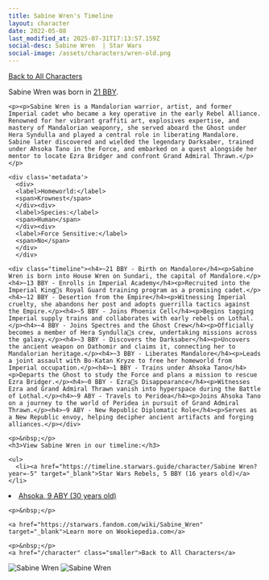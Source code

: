 ```yaml
---
title: Sabine Wren's Timeline
layout: character
date: 2022-05-08
last_modified_at: 2025-07-31T17:13:57.159Z
social-desc: Sabine Wren  | Star Wars
social-image: /assets/characters/wren-old.png
---
```

<a href="/character" class="smaller">Back to All Characters</a>

<div class="character-profile container">
  <div class="col-10">
    <p>
    Sabine Wren             was born in <a href="https://timeline.starwars.guide/character/Sabine Wren?year=-21" target="_blank">21 BBY</a>.
    </p>

    <p><p>Sabine Wren is a Mandalorian warrior, artist, and former Imperial cadet who became a key operative in the early Rebel Alliance. Renowned for her vibrant graffiti art, explosives expertise, and mastery of Mandalorian weaponry, she served aboard the Ghost under Hera Syndulla and played a central role in liberating Mandalore. Sabine later discovered and wielded the legendary Darksaber, trained under Ahsoka Tano in the Force, and embarked on a quest alongside her mentor to locate Ezra Bridger and confront Grand Admiral Thrawn.</p></p>
    
    <div class='metadata'>
      <div>
      <label>Homeworld:</label>
      <span>Krownest</span>
      </div><div>
      <label>Species:</label>
      <span>Human</span>
      </div><div>
      <label>Force Sensitive:</label>
      <span>No</span>
      </div>
      </div>

    <div class="timeline"><h4>~21 BBY - Birth on Mandalore</h4><p>Sabine Wren is born into House Wren on Sundari, the capital of Mandalore.</p><h4>~13 BBY - Enrolls in Imperial Academy</h4><p>Recruited into the Imperial Kings Royal Guard training program as a promising cadet.</p><h4>~12 BBY - Desertion from the Empire</h4><p>Witnessing Imperial cruelty, she abandons her post and adopts guerrilla tactics against the Empire.</p><h4>~5 BBY - Joins Phoenix Cell</h4><p>Begins tagging Imperial supply trains and collaborates with early rebels on Lothal.</p><h4>~4 BBY - Joins Spectres and the Ghost Crew</h4><p>Officially becomes a member of Hera Syndullas crew, undertaking missions across the galaxy.</p><h4>~3 BBY - Discovers the Darksaber</h4><p>Uncovers the ancient weapon on Dathomir and claims it, connecting her to Mandalorian heritage.</p><h4>~3 BBY - Liberates Mandalore</h4><p>Leads a joint assault with Bo-Katan Kryze to free her homeworld from Imperial occupation.</p><h4>~1 BBY - Trains under Ahsoka Tano</h4><p>Departs the Ghost to study the Force and plans a mission to rescue Ezra Bridger.</p><h4>~0 BBY - Ezras Disappearance</h4><p>Witnesses Ezra and Grand Admiral Thrawn vanish into hyperspace during the Battle of Lothal.</p><h4>~9 ABY - Travels to Peridea</h4><p>Joins Ahsoka Tano on a journey to the world of Peridea in pursuit of Grand Admiral Thrawn.</p><h4>~9 ABY - New Republic Diplomatic Role</h4><p>Serves as a New Republic envoy, helping decipher ancient artifacts and forging alliances.</p></div>
    
    <p>&nbsp;</p>
    <h3>View Sabine Wren in our timeline:</h3>

    <ul>
      <li><a href="https://timeline.starwars.guide/character/Sabine Wren?year=-5" target="_blank">Star Wars Rebels, 5 BBY (16 years old)</a></li>
  <li><a href="https://timeline.starwars.guide/character/Sabine Wren?year=9" target="_blank">Ahsoka, 9 ABY (30 years old)</a></li>
    </ul>

    <p>&nbsp;</p>

    <a href="https://starwars.fandom.com/wiki/Sabine_Wren" target="_blank">Learn more on Wookiepedia.com</a>

    <p>&nbsp;</p>
    <a href="/character" class="smaller">Back to All Characters</a>
  </div>
  <div class="character_image col-2">
    <img src="https://timeline.starwars.guide//images/wren-old.png" alt="Sabine Wren" />
    <img src="https://timeline.starwars.guide//images/wren.png" alt="Sabine Wren" />
    <script async src="https://pagead2.googlesyndication.com/pagead/js/adsbygoogle.js?client=ca-pub-6056590143595280"
        crossorigin="anonymous"></script>
    <!-- starwars character -->
    <ins class="adsbygoogle"
        style="display:block"
        data-ad-client="ca-pub-6056590143595280"
        data-ad-slot="1622037034"
        data-ad-format="auto"
        data-full-width-responsive="true"></ins>
    <script>
        (adsbygoogle = window.adsbygoogle || []).push({});
    </script>
  </div>
</div>
